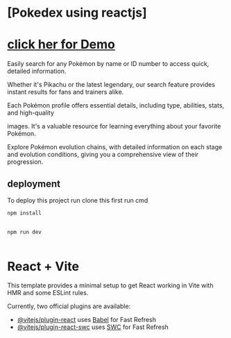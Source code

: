 
# [Pokedex using reactjs]
# [click her for Demo](https://katherineoelsner.com/)

Easily search for any Pokémon by name or ID number to access quick, detailed information. 

Whether it's Pikachu or the latest legendary, our search feature provides instant results for fans and 
trainers alike. 

Each Pokémon profile offers essential details, including type, abilities, stats, and high-quality 

images. It's a valuable resource for learning everything about your favorite Pokémon.

Explore Pokémon evolution chains, with detailed information on each stage and evolution conditions, 
giving you a comprehensive view of their progression.







## deployment


To deploy this project run
clone this first
run cmd
```bash 
npm install
  
```
```bash 
npm run dev
  
```


# React + Vite

This template provides a minimal setup to get React working in Vite with HMR and some ESLint rules.

Currently, two official plugins are available:

- [@vitejs/plugin-react](https://github.com/vitejs/vite-plugin-react/blob/main/packages/plugin-react/README.md) uses [Babel](https://babeljs.io/) for Fast Refresh
- [@vitejs/plugin-react-swc](https://github.com/vitejs/vite-plugin-react-swc) uses [SWC](https://swc.rs/) for Fast Refresh
